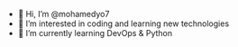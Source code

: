 - 👋 Hi, I’m @mohamedyo7
- 👀 I’m interested in coding and learning new technologies
- 🌱 I’m currently learning DevOps & Python
